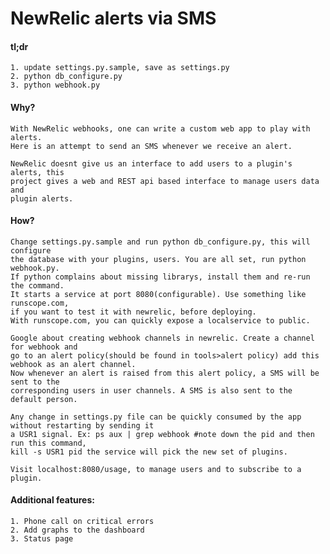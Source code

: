 NewRelic alerts via SMS
=========================

#### tl;dr
    1. update settings.py.sample, save as settings.py 
    2. python db_configure.py
    3. python webhook.py

#### Why?
    With NewRelic webhooks, one can write a custom web app to play with alerts.  
    Here is an attempt to send an SMS whenever we receive an alert.  
    
    NewRelic doesnt give us an interface to add users to a plugin's alerts, this  
    project gives a web and REST api based interface to manage users data and   
    plugin alerts.

#### How?
    Change settings.py.sample and run python db_configure.py, this will configure 
    the database with your plugins, users. You are all set, run python webhook.py. 
    If python complains about missing librarys, install them and re-run the command. 
    It starts a service at port 8080(configurable). Use something like runscope.com, 
    if you want to test it with newrelic, before deploying.  
    With runscope.com, you can quickly expose a localservice to public.  

    Google about creating webhook channels in newrelic. Create a channel for webhook and  
    go to an alert policy(should be found in tools>alert policy) add this webhook as an alert channel.  
    Now whenever an alert is raised from this alert policy, a SMS will be sent to the   
    corresponding users in user channels. A SMS is also sent to the default person.

    Any change in settings.py file can be quickly consumed by the app without restarting by sending it  
    a USR1 signal. Ex: ps aux | grep webhook #note down the pid and then run this command,   
    kill -s USR1 pid the service will pick the new set of plugins.   

    Visit localhost:8080/usage, to manage users and to subscribe to a plugin.

#### Additional features:  
    1. Phone call on critical errors  
    2. Add graphs to the dashboard  
    3. Status page  

